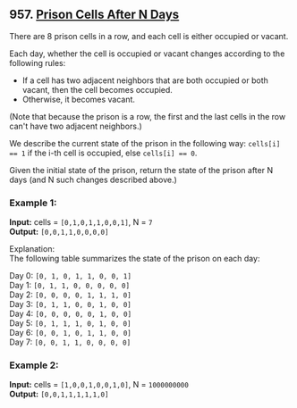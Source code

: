 ## 957. [Prison Cells After N Days](https://leetcode.com/problems/prison-cells-after-n-days/)

There are 8 prison cells in a row, and each cell is either occupied or vacant.

Each day, whether the cell is occupied or vacant changes according to the following rules:

- If a cell has two adjacent neighbors that are both occupied or both vacant, then the cell becomes occupied.
- Otherwise, it becomes vacant.

(Note that because the prison is a row, the first and the last cells in the row can't have two adjacent neighbors.)

We describe the current state of the prison in the following way: `cells[i] == 1` if the i-th cell is occupied, else `cells[i] == 0`.

Given the initial state of the prison, return the state of the prison after N days (and N such changes described above.)

### Example 1:
**Input:** cells = `[0,1,0,1,1,0,0,1]`, N = `7`  
**Output:** `[0,0,1,1,0,0,0,0]`  

Explanation:  
The following table summarizes the state of the prison on each day:

Day 0: `[0, 1, 0, 1, 1, 0, 0, 1]`  
Day 1: `[0, 1, 1, 0, 0, 0, 0, 0]`  
Day 2: `[0, 0, 0, 0, 1, 1, 1, 0]`  
Day 3: `[0, 1, 1, 0, 0, 1, 0, 0]`  
Day 4: `[0, 0, 0, 0, 0, 1, 0, 0]`  
Day 5: `[0, 1, 1, 1, 0, 1, 0, 0]`  
Day 6: `[0, 0, 1, 0, 1, 1, 0, 0]`  
Day 7: `[0, 0, 1, 1, 0, 0, 0, 0]`  

### Example 2:
**Input:** cells = `[1,0,0,1,0,0,1,0]`, N = `1000000000`  
**Output:** `[0,0,1,1,1,1,1,0]`